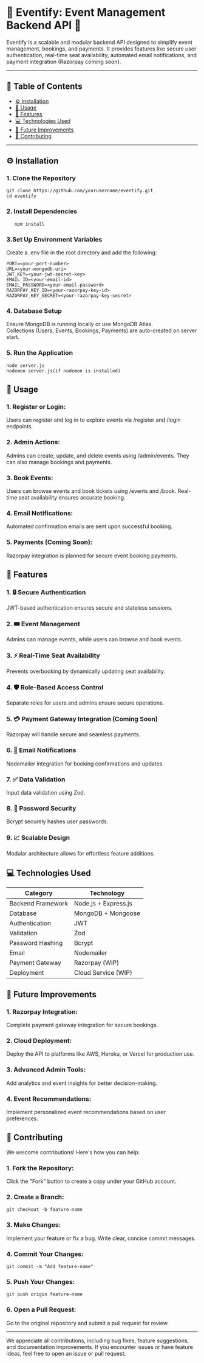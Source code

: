 # 🎉 Eventify: Event Management Backend API 🚀

Eventify is a scalable and modular backend API designed to simplify event management, bookings, and payments. It provides features like secure user authentication, real-time seat availability, automated email notifications, and payment integration (Razorpay coming soon).

---

## 📑 Table of Contents

- [⚙️ Installation](#%EF%B8%8F-installation)
- [🎯 Usage](#-usage)
- [🚀 Features](#-features)
- [💻 Technologies Used](#-technologies-used)
- [🚀 Future Improvements](#-future-improvements)
- [🤝 Contributing](#-contributing)
---

## ⚙️ Installation

### 1. Clone the Repository
```
git clone https://github.com/yourusername/eventify.git  
cd eventify
```
### 2. Install Dependencies
```
   npm install
```
### 3.Set Up Environment Variables
Create a .env file in the root directory and add the following:
```
PORT=<your-port-number>
URL=<your-mongodb-uri>
JWT_KEY=<your-jwt-secret-key>
EMAIL_ID=<your-email-id>
EMAIL_PASSWORD=<your-email-password>
RAZORPAY_KEY_ID=<your-razorpay-key-id>
RAZORPAY_KEY_SECRET=<your-razorpay-key-secret>
```

### 4. Database Setup
Ensure MongoDB is running locally or use MongoDB Atlas.<br>
Collections (Users, Events, Bookings, Payments) are auto-created on server start.

### 5. Run the Application 
```
node server.js
nodemon server.js(if nodemon is installed)
```


## 🎯 Usage

### 1. Register or Login:
Users can register and log in to explore events via /register and /login endpoints.

### 2. Admin Actions:
Admins can create, update, and delete events using /admin/events. They can also manage bookings and payments.

### 3. Book Events:
Users can browse events and book tickets using /events and /book. Real-time seat availability ensures accurate booking.

### 4. Email Notifications:
Automated confirmation emails are sent upon successful booking.

### 5. Payments (Coming Soon):
Razorpay integration is planned for secure event booking payments.

## 🚀 Features

### 1. 🔒 Secure Authentication
JWT-based authentication ensures secure and stateless sessions.

### 2. 🎟️ Event Management
Admins can manage events, while users can browse and book events.

### 3. ⚡ Real-Time Seat Availability
Prevents overbooking by dynamically updating seat availability.

### 4. 🛡️ Role-Based Access Control
Separate roles for users and admins ensure secure operations.

### 5. 💳 Payment Gateway Integration (Coming Soon)
Razorpay will handle secure and seamless payments.

### 6. 📧 Email Notifications
Nodemailer integration for booking confirmations and updates.

### 7. ✅ Data Validation
Input data validation using Zod.

### 8. 🔐 Password Security
Bcrypt securely hashes user passwords.

### 9. 📈 Scalable Design
Modular architecture allows for effortless feature additions.

## 💻 Technologies Used

| **Category**            | **Technology**         |
|--------------------------|------------------------|
| Backend Framework        | Node.js + Express.js  |
| Database                 | MongoDB + Mongoose    |
| Authentication           | JWT                   |
| Validation               | Zod                   |
| Password Hashing         | Bcrypt                |
| Email                    | Nodemailer            |
| Payment Gateway          | Razorpay (WIP)        |
| Deployment               | Cloud Service (WIP)   |

## 🚀 Future Improvements

### 1. Razorpay Integration:
Complete payment gateway integration for secure bookings.

### 2. Cloud Deployment:
Deploy the API to platforms like AWS, Heroku, or Vercel for production use.

### 3. Advanced Admin Tools:
Add analytics and event insights for better decision-making.

### 4. Event Recommendations:
Implement personalized event recommendations based on user preferences.

## 🤝 Contributing
We welcome contributions! Here's how you can help:

### 1. Fork the Repository:
Click the "Fork" button to create a copy under your GitHub account.

### 2. Create a Branch:

```
git checkout -b feature-name
```

### 3. Make Changes:
Implement your feature or fix a bug. Write clear, concise commit messages.

### 4. Commit Your Changes:

```
git commit -m "Add feature-name"
```

### 5. Push Your Changes:

```
git push origin feature-name
```

### 6. Open a Pull Request:
Go to the original repository and submit a pull request for review.
<br><hr>
We appreciate all contributions, including bug fixes, feature suggestions, and documentation improvements. If you encounter issues or have feature ideas, feel free to open an issue or pull request.
